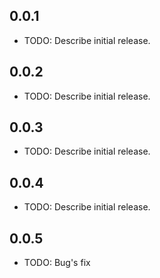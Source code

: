 ## 0.0.1

* TODO: Describe initial release.

## 0.0.2

* TODO: Describe initial release.


## 0.0.3

* TODO: Describe initial release.


## 0.0.4

* TODO: Describe initial release.


## 0.0.5

* TODO: Bug's fix
